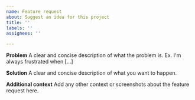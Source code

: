 ```yaml
---
name: Feature request
about: Suggest an idea for this project
title: ''
labels: ''
assignees: ''

---
```


**Problem**
A clear and concise description of what the problem is. Ex. I'm always frustrated when [...]

**Solution**
A clear and concise description of what you want to happen.

**Additional context**
Add any other context or screenshots about the feature request here.
